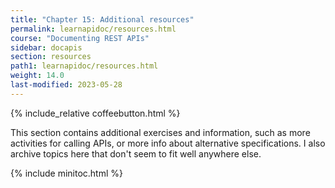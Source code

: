 ```yaml
---
title: "Chapter 15: Additional resources"
permalink: learnapidoc/resources.html
course: "Documenting REST APIs"
sidebar: docapis
section: resources
path1: learnapidoc/resources.html
weight: 14.0
last-modified: 2023-05-28
---
```


{% include_relative coffeebutton.html %}

This section contains additional exercises and information, such as more activities for calling APIs, or more info about alternative specifications. I also archive topics here that don't seem to fit well anywhere else.

{% include minitoc.html %}
